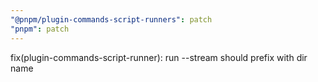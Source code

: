 ```yaml
---
"@pnpm/plugin-commands-script-runners": patch
"pnpm": patch
---
```


fix(plugin-commands-script-runner): run --stream should prefix with dir name
